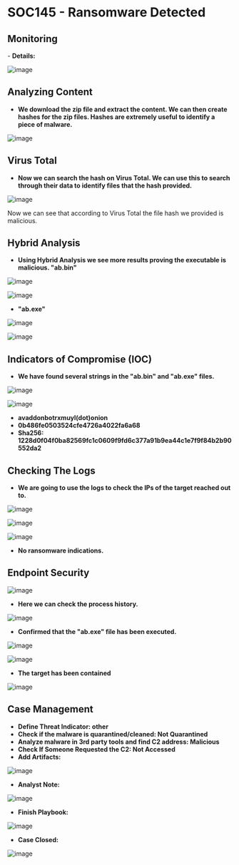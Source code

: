 <h1>SOC145 - Ransomware Detected</h1>


<h2>Monitoring</h2>
- <b>Details:</b>
<br />

![image](https://user-images.githubusercontent.com/131769679/235164879-e4299b09-cfd2-4872-84c7-5ad0d9609da7.png)


<h2>Analyzing Content</h2>

- <b>We download the zip file and extract the content. We can then create hashes for the zip files. Hashes are extremely useful to identify a piece of malware.</b> 

![image](https://user-images.githubusercontent.com/131769679/235165206-41357dc6-4414-49e7-a56d-07d6c39499fa.png)


<h2>Virus Total</h2>

- <b>Now we can search the hash on Virus Total. We can use this to search through their data to identify files that the hash provided.</b>

![image](https://user-images.githubusercontent.com/131769679/235165336-e676a07a-37c0-4e85-8ccb-b470d7055329.png)

Now we can see that according to Virus Total the file hash we provided is malicious.

<h2>Hybrid Analysis</h2>

- <b>Using Hybrid Analysis we see more results proving the executable is malicious. "ab.bin"</b>

![image](https://user-images.githubusercontent.com/131769679/235165914-89d0a0fc-5730-4a7d-965d-0f6ee83bea20.png)

![image](https://user-images.githubusercontent.com/131769679/235165969-9efe2618-8231-4d1d-974a-ab98a0e0b099.png)

- <b>"ab.exe"</b>

![image](https://user-images.githubusercontent.com/131769679/235166053-695726f4-bdd3-46b6-ba06-251b57280c99.png)

![image](https://user-images.githubusercontent.com/131769679/235166420-199d4ef5-f1fa-4666-a84e-58a682bbd84d.png)


<h2>Indicators of Compromise (IOC)</h2>

- <b>We have found several strings in the "ab.bin" and "ab.exe" files.</b>

![image](https://user-images.githubusercontent.com/131769679/235166591-9b73be58-59e6-4319-ba2e-baba2a3572c3.png)

![image](https://user-images.githubusercontent.com/131769679/235166638-935cfe05-0107-482e-958c-47142b43ff71.png)

- <b>avaddonbotrxmuyl(dot)onion</b>
- <b>0b486fe0503524cfe4726a4022fa6a68</b>
- <b>Sha256: 1228d0f04f0ba82569fc1c0609f9fd6c377a91b9ea44c1e7f9f84b2b90552da2</b>

<h2>Checking The Logs</h2>

- <b>We are going to use the logs to check the IPs of the target reached out to.</b>

![image](https://user-images.githubusercontent.com/131769679/235167290-c0ce86c1-16c9-46cb-8fc1-8988bf87198c.png)

![image](https://user-images.githubusercontent.com/131769679/235167321-a30673f8-2e05-4685-bb40-124c005ced55.png)

![image](https://user-images.githubusercontent.com/131769679/235167368-fa83b2a1-a892-4c3f-b847-cb420e1be515.png)

- <b>No ransomware indications.</b>

<h2>Endpoint Security</h2>

![image](https://user-images.githubusercontent.com/131769679/235167644-bc6c8bb7-f5c8-4eed-bde2-8980fe79378a.png)

- <b>Here we can check the process history.</b>

![image](https://user-images.githubusercontent.com/131769679/235167762-b6dad7d2-4b53-4d9b-8344-06c216602114.png)

- <b>Confirmed that the "ab.exe" file has been executed.</b>

![image](https://user-images.githubusercontent.com/131769679/235167922-47effb2b-de74-4749-b775-075347339f5a.png)

![image](https://user-images.githubusercontent.com/131769679/235167965-55e439bf-7871-44f7-89ee-fb814643f718.png)

- <b>The target has been contained</b>

![image](https://user-images.githubusercontent.com/131769679/235168085-b189d959-b0b2-463d-89da-ee8c83c3ba7b.png)

<h2>Case Management</h2>

- <b>Define Threat Indicator: other</b>
- <b>Check if the malware is quarantined/cleaned: Not Quarantined</b>
- <b>Analyze malware in 3rd party tools and find C2 address: Malicious</b>
- <b>Check If Someone Requested the C2: Not Accessed</b>
- <b>Add Artifacts:</b>

![image](https://user-images.githubusercontent.com/131769679/235168480-04895782-0033-4a72-8aab-2c9c46752fac.png)

- <b>Analyst Note:</b>

![image](https://user-images.githubusercontent.com/131769679/235168600-062f6774-b035-4cd6-b8cf-780752a881d7.png)

- <b>Finish Playbook:</b>

![image](https://user-images.githubusercontent.com/131769679/235168766-05c639d8-ba14-4300-a0c1-e0a2cdb8f6c5.png)

- <b>Case Closed:</b>

![image](https://user-images.githubusercontent.com/131769679/235168890-6af0a91b-e270-4d3d-9894-f19f906dbca7.png)


<!--
 ```diff
- text in red
+ text in green
! text in orange
# text in gray
@@ text in purple (and bold)@@
```
--!>
